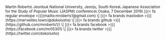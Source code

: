<br />
<br />
<br />
<br />
<br />
<small>Martin Roberts\
Jeonbuk National University, Jeonju, South Korea\
Japanese Association for the Study of Popular Music (JASPM) conference\
Osaka, 7 December 2019\
[{{< fa regular envelope >}}](mailto:mroberts1@gmail.com) \| [{{< fa brands mastodon >}}](https://merveilles.town/@dokoissho) \| [{{< fa brands github >}}](https://github.com/mroberts1/) \| [{{< fa brands facebook >}}](https://facebook.com/mr05301) \| [{{< fa brands twitter >}}](https://twitter.com/dokoissho)</small>
